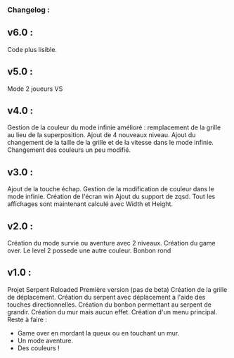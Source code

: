 ### Changelog :
## v6.0 :
Code plus lisible.

## v5.0 :
Mode 2 joueurs VS

## v4.0 :
Gestion de la couleur du mode infinie amélioré : remplacement de la grille au lieu de la superposition.
Ajout de 4 nouveaux niveau.
Ajout du changement de la taille de la grille et de la vitesse dans le mode infinie.
Changement des couleurs un peu modifié.

## v3.0 :
Ajout de la touche échap.
Gestion de la modification de couleur dans le mode infinie.
Création de l'écran win
Ajout du support de zqsd.
Tout les affichages sont maintenant calculé avec Width et Height.

## v2.0 :
Création du mode survie ou aventure avec 2 niveaux.
Création du game over.
Le level 2 possede une autre couleur.
Bonbon rond

## v1.0 :
Projet Serpent Reloaded
Première version (pas de beta)
Création de la grille de déplacement.
Création du serpent avec déplacement a l'aide des touches directionnelles.
Création du bonbon permettant au serpent de grandir.
Création du mur mais aucun effet.
Création d'un menu principal.
Reste à faire :
- Game over en mordant la queux ou en touchant un mur.
- Un mode aventure.
- Des couleurs !